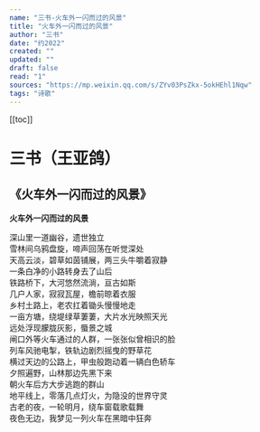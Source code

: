 ```yaml
---
name: "三书-火车外一闪而过的风景"
title: "火车外一闪而过的风景"
author: "三书"
date: "约2022"
created: ""
updated: ""
draft: false
read: "1"
sources: "https://mp.weixin.qq.com/s/ZYv03PsZkx-5okHEhl1Nqw"
tags: "诗歌"
---
```


[[toc]]

# 三书（王亚鸽）

## 《火车外一闪而过的风景》

**火车外一闪而过的风景**

深山里一道幽谷，遗世独立  
雪林间乌鸦盘旋，啼声回荡在听觉深处  
天高云淡，碧草如茵铺展，两三头牛嚼着寂静  
一条白净的小路转身去了山后  
铁路桥下，大河悠然流淌，亘古如斯  
几户人家，寂寂瓦屋，檐前晾着衣服  
乡村土路上，老农扛着锄头慢慢地走  
一亩方塘，绕堤绿草萋萋，大片水光映照天光  
远处浮现朦胧灰影，蜃景之城  
闸口外等火车通过的人群，一张张似曾相识的脸  
列车风驰电掣，铁轨边剧烈摇曳的野草花  
横过天边的公路上，甲虫般跑动着一辆白色轿车  
夕照遍野，山林那边先黑下来  
朝火车后方大步逃跑的群山  
地平线上，零落几点灯火，为隐没的世界守灵  
古老的夜，一轮明月，绕车窗载歌载舞  
夜色无边，我梦见一列火车在黑暗中狂奔  

